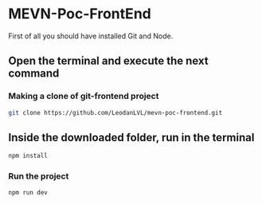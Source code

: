 # MEVN-Poc-FrontEnd

First of all you should have installed Git and Node.

## Open the terminal and execute the next command 


### Making a clone of git-frontend project

```sh
git clone https://github.com/LeodanLVL/mevn-poc-frontend.git
```

## Inside the downloaded folder, run in the terminal 

```sh
npm install
```

### Run the project

```sh
npm run dev
```

